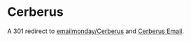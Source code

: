 # Cerberus
A 301 redirect to [emailmonday/Cerberus](https://github.com/emailmonday/Cerberus) and [Cerberus Email](https://www.cerberusemail.com/).
